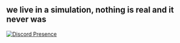 ## we live in a simulation, nothing is real and it never was

[![Discord Presence](https://lanyard-profile-readme.vercel.app/api/578243249450254349)](https://discord.com/users/697541992770437130)

